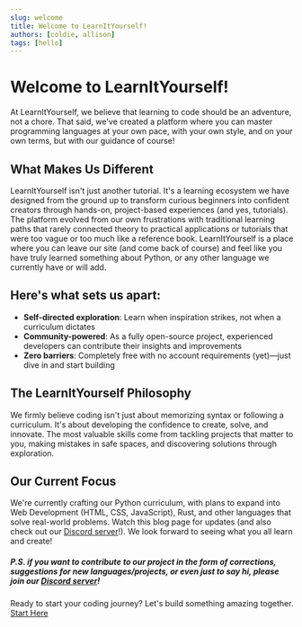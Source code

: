 ```yaml
---
slug: welcome
title: Welcome to LearnItYourself!
authors: [coldie, allison]
tags: [hello]
---
```


# Welcome to LearnItYourself!

At LearnItYourself, we believe that learning to code should be an adventure, not a chore. That said, we've created a platform where you can master programming languages at your own pace, with your own style, and on your own terms, but with our guidance of course!

<!-- truncate -->

## What Makes Us Different

LearnItYourself isn't just another tutorial. It's a learning ecosystem we have designed from the ground up to transform curious beginners into confident creators through hands-on, project-based experiences (and yes, tutorials). The platform evolved from our own frustrations with traditional learning paths that rarely connected theory to practical applications or tutorials that were too vague or too much like a reference book. LearnItYourself is a place where you can leave our site (and come back of course) and feel like you have truly learned something about Python, or any other language we currently have or will add.


## Here's what sets us apart:

- **Self-directed exploration**: Learn when inspiration strikes, not when a curriculum dictates
- **Community-powered**: As a fully open-source project, experienced developers can contribute their insights and improvements
- **Zero barriers**: Completely free with no account requirements (yet)—just dive in and start building

## The LearnItYourself Philosophy

We firmly believe coding isn't just about memorizing syntax or following a curriculum. It's about developing the confidence to create, solve, and innovate. The most valuable skills come from tackling projects that matter to you, making mistakes in safe spaces, and discovering solutions through exploration.


## Our Current Focus

We're currently crafting our Python curriculum, with plans to expand into Web Development (HTML, CSS, JavaScript), Rust, and other languages that solve real-world problems. Watch this blog page for updates (and also check out our [Discord server](https://discord.gg/gbFTKGhPA8)!). We look forward to seeing what you all learn and create!

##### P.S. if you want to contribute to our project in the form of corrections, suggestions for new languages/projects, or even just to say hi, please join our [Discord server](https://discord.gg/gbFTKGhPA8)!

Ready to start your coding journey? Let's build something amazing together. [Start Here](https://learnityourself.dev/docs/python/)